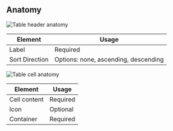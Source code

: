 ## Anatomy

![Table header anatomy](/assets/components/table/table-header-anatomy.png)

| Element          | Usage                                           |
|------------------|-------------------------------------------------|
| Label            | Required                                        |
| Sort Direction   | Options: none, ascending, descending            |

![Table cell anatomy](/assets/components/table/table-cell-anatomy.png)

| Element      | Usage    |
|--------------|----------|
| Cell content | Required |
| Icon         | Optional |
| Container    | Required |